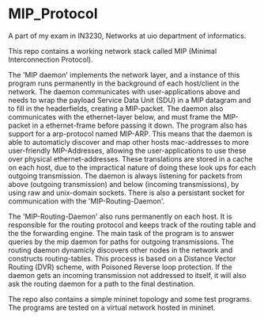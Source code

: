 # MIP_Protocol

A part of my exam in IN3230, Networks at uio department of informatics. 

This repo contains a working network stack called MIP (Minimal Interconnection Protocol).

The 'MIP daemon' implements the network layer, and a instance of this program runs permanently in the background of each host/client in the network.
The daemon communicates with user-applications above and needs to wrap the payload Service Data Unit (SDU) in a MIP datagram and to fill in the headerfields, 
creating a MIP-packet. The daemon also communicates with the ethernet-layer below, and must frame the MIP-packet in a ethernet-frame before passing it down. 
The program also has support for a arp-protocol named MIP-ARP. This means that the daemon is able to automaticly discover and map other hosts mac-addresses to
more user-friendly MIP-Addresses, allowing the user-applications to use these over physical ethernet-addresses. These translations are stored in a cache on each host, 
due to the impractical nature of doing these look ups for each outgoing transmission. The daemon is always listening for packets from above (outgoing transmission) 
and below (incoming transmissions), by using raw and unix-domain sockets. There is also a persistant socket for communication with the 'MIP-Routing-Daemon'.

The 'MIP-Routing-Daemon' also runs permanently on each host. It is responsible for the routing protocol and keeps track of the routing table and the
the forwarding engine. The main task of the program is to answer queries by the mip daemon for paths for outgoing transmissions. The routing daemon dynamicly discovers 
other nodes in the network and constructs routing-tables. This process is based on a Distance Vector Routing (DVR) scheme, with Poisoned Reverse loop protection. If the daemon gets an incoming transmission not addressed to itself, it will also ask the routing daemon for a path to the final destination. 

The repo also contains a simple mininet topology and some test programs. 
The programs are tested on a virtual network hosted in mininet. 
